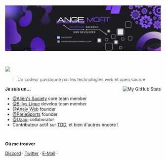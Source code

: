 ![Banner](banner_angemort.png)


<br>
<br>

<img src="https://hits-app.vercel.app/hits?url=https%3A%2F%2Fgithub.com%2Fangemort" />

> Un codeur passionné par les technologies web et open source

<a href="https://github.com/angemort#am-dark-mode-only">
  <img src="https://github-readme-stats.vercel.app/api?username=angemort&show_icons=true&hide_border=true&icon_color=586069&title_color=60696f&include_all_commits=true&hide_title=true&count_private=true#am-dark-mode-only" align="right" alt="My GitHub Stats" />
</a>

**Je suis un...**

- [@Alien's Society](https://github.com/hexojs) core team member
- [@Billys Ligue](https://github.com/Alien-s-Society) develop team member
- [@Analy Web](https://github.com/AnalyWeb) founder
- [@ParieSports](https://github.com/Paris-e-sport) founder
- [@Uzagi](https://uzagi.fr/) collaborator
- Contributeur actif sur [TDD](https://discord.gg/jBKdhMkbks), et bien d'autres encore !

<br>

**Où me trouver**

[Discord](https://discord.me/angemort) ·
[Twitter](https://twitter.com/angem0rt) ·
[E-Mail](mailto:angemort_at_protonmail.com) ·

